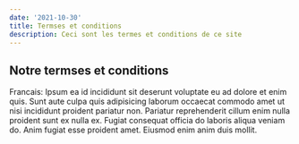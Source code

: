 ```yaml
---
date: '2021-10-30'
title: Termses et conditions
description: Ceci sont les termes et conditions de ce site
---
```


## Notre termses et conditions

Francais: Ipsum ea id incididunt sit deserunt voluptate eu ad dolore et enim quis. Sunt aute culpa quis adipisicing laborum occaecat commodo amet ut nisi incididunt proident pariatur non. Pariatur reprehenderit cillum enim nulla proident sunt ex nulla ex. Fugiat consequat officia do laboris aliqua veniam do. Anim fugiat esse proident amet. Eiusmod enim anim duis mollit.
